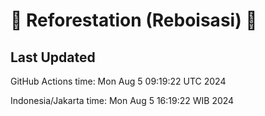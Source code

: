 
# 🌳 Reforestation (Reboisasi) 🌲

## Last Updated

GitHub Actions time: Mon Aug  5 09:19:22 UTC 2024

Indonesia/Jakarta time: Mon Aug  5 16:19:22 WIB 2024
